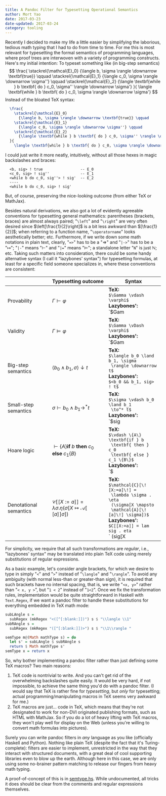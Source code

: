 ```yaml
---
title: A Pandoc Filter for Typesetting Operational Semantics
author: Mort Yao
date: 2017-03-23
date-updated: 2017-03-24
category: tooling
---
```


Recently I decided to make my life a little easier by simplifying the laborious, tedious math typing that I had to do from time to time. For me this is most relevant for typesetting the formal semantics of programming languages, where proof trees are interwoven with a variety of programming constructs. Here's my initial intention: To typeset something like (in big-step semantics)
$$
\frac{
  \stackrel{\mathcal{E}_0}
    {\langle b, \sigma \rangle \downarrow \textbf{true}} \qquad
  \stackrel{\mathcal{E}_1}
    {\langle c_0, \sigma \rangle \downarrow \sigma''} \qquad
  \stackrel{\mathcal{E}_2}
    {\langle \textbf{while } b \textbf{ do } c_0, \sigma'' \rangle \downarrow \sigma'}
  }{
    \langle \textbf{while } b \textbf{ do } c_0, \sigma \rangle \downarrow \sigma'}
$$
Instead of the bloated TeX syntax:
```latex
  \frac{
    \stackrel{\mathcal{E}_0}
      {\langle b, \sigma \rangle \downarrow \textbf{true}} \qquad
    \stackrel{\mathcal{E}_1}
      {\langle c_0, \sigma \rangle \downarrow \sigma''} \qquad
    \stackrel{\mathcal{E}_2}
      {\langle \textbf{while } b \textbf{ do } c_0, \sigma'' \rangle \downarrow \sigma'}
  }{
    \langle \textbf{while } b \textbf{ do } c_0, \sigma \rangle \downarrow \sigma'}
```
I could just write it more neatly, intuitively, without all those hexes in magic backslashes and braces:
```
  <b, sig> ! true                 -- E_0
  <c_0, sig> ! sig''              -- E_1
  <while b do c_0, sig''> ! sig'  -- E_2
  ----
  <while b do c_0, sig> ! sig'
```
But, of course, preserving the nice-looking outcome (from either TeX or MathJax).

Besides natural derivations, we also got a lot of evidently agreeable conventions for typesetting general mathematics: parentheses (brackets, braces) are almost always paired; "`\left`" and "`\right`" are very often desired since $\left[\frac{1}{2}\right]$ is a bit less awkward than $[\frac{1}{2}]$; when referring to a function name, "`\operatorname`" looks aesthetically better; etc. Furthermore, if we write down some math notations in plain text, clearly, "`=>`" has to be a "$\Rightarrow$" and "`|->`" has to be a "$\mapsto$"; "`|-`" means "$\vdash$" and "`|=`" means "$\vDash$"; a standalone letter "`N`" is just $\mathbb{N}$; etc. Taking such matters into consideration, there could be some handy alternative syntax (I call it "lazybones' syntax") for typesetting formulas, at least for a specific field someone specializes in, where these conventions are consistent:

|                  | Typesetting outcome | Syntax           |
| ---------------- | ------------------- | ---------------- |
| Provability | $\Gamma \vdash \varphi$ | **TeX:**<br> `$\Gamma \vdash \varphi$` <br> **Lazybones':**<br> `$Gam |- phi$`
| Validity | $\Gamma \vDash \varphi$ | **TeX:**<br> `$\Gamma \vDash \varphi$` <br> **Lazybones':**<br> `$Gam |= phi$`
| Big-step semantics | $\langle b_0 \land b_1, \sigma \rangle \downarrow t$ | **TeX:**<br> `$\langle b_0 \land b_1, \sigma`<br>` \rangle \downarrow t$` <br> **Lazybones':**<br> `$<b_0 && b_1, sig> ! t$`
| Small-step semantics | $\sigma \vdash b_0 \land b_1 \to^* t$ | **TeX:**<br> `$\sigma \vdash b_0 \land b_1`<br>` \to^* t$` <br> **Lazybones':**<br> `$sig |- b_0 && b_1 ->* t$`
| Hoare logic | $\vdash \{A\} \textbf{if } b \textbf{ then } c_0 \textbf{ else } c_1 \{B\}$ | **TeX:**<br> `$\vdash \{A\} \textbf{if } b`<br>` \textbf{ then } c_0`<br>` \textbf{ else } c_1 \{B\}$` <br> **Lazybones':**<br> `$|- <[A]> if b then c_0`<br>` else c_1 <[B]>$`
| Denotational semantics | $\mathcal{C}[\![X:=a]\!] = \lambda \sigma . \eta (\sigma[X \mapsto \mathcal{A}[\![a]\!] \sigma])$ | **TeX:**<br> `$\mathcal{C}[\![X:=a]\!] =`<br>` \lambda \sigma . \eta`<br>` (\sigma[X \mapsto`<br>` \mathcal{A}[\![a]\!] \sigma])$` <br> **Lazybones':**<br> `$C[[X:=a]] = lam sig . eta`<br>` (sig[X |-> A[[a]] sig])$`

For simplicity, we require that all such transformations are *regular*, i.e., "lazybones' syntax" may be translated into plain TeX code using merely substitutions of regular expressions.

As a basic example, let's consider angle brackets, for which we desire to type in simply "`<`" and "`>`" instead of "`\langle`" and "`\rangle`". To avoid any ambiguity (with normal less-than or greater-than sign), it is required that such brackets have no internal spacing, that is, we write "`<x, y>`" rather than "`< x, y >`", but "`1 < 2`" instead of "`1<2`". Once we fix the transformation rules, implementation would be quite straightforward in Haskell with `Text.Regex`, if we want a pandoc filter to handle these substitutions for everything embedded in TeX math mode:

```hs
subLAngle s =
  subRegex (mkRegex "<([^[:blank:]])") s $ "\\langle \\1"
subRAngle s =
  subRegex (mkRegex "([^[:blank:]])>") s $ "\\1\\rangle "

semType m@(Math mathType s) = do
  let s' = subLAngle $ subRAngle s
  return $ Math mathType s'
semType x = return x
```

So, why bother implementing a pandoc filter rather than just defining some TeX macros? Two main reasons:

1. TeX code is nontrivial to write. And you can't get rid of the overwhelming backslashes quite easily. It would be very hard, if not impossible, to achieve the same thing you'd do with a pandoc filter. (I would say that TeX is rather fine for *typesetting*, but *only* for typesetting; actual programming/manipulating macros in TeX seems very awkward for me.)
2. TeX macros are just... code in TeX, which means that they're not designated to work for non-DVI originated publishing formats, such as HTML with MathJax. So if you do a lot of heavy lifting with TeX macros, they won't play well for display on the Web (unless you're willing to convert math formulas into pictures).

Surely you can write pandoc filters in *any* language as you like (officially Haskell and Python). Nothing like plain TeX (despite the fact that it's Turing-complete): filters are easier to implement, unrestricted in the way that they interact with structured documents, with a great deal of cool supporting libraries even to blow up the earth. Although here in this case, we are only using some no-brainer pattern matching to release our fingers from heavy math typing.

A proof-of-concept of this is in [semtype.hs](https://github.com/soimort/pandoc-filters/blob/aad6033dfbd7d460d22aa627e04ca388f72af020/semtype.hs). While undocumented, all tricks it does should be clear from the comments and regular expressions themselves.
